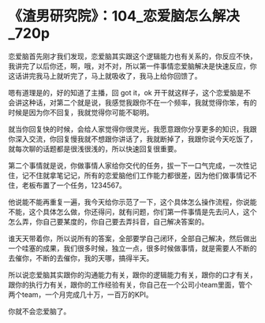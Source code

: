# 《渣男研究院》：104_恋爱脑怎么解决_720p

恋爱脑首先刚才我们发现，恋爱脑其实跟这个逻辑能力也有关系的，你反应不快，我讲完了以后你还，啊，哦，对不对，所以第一件事情恋爱脑解决是快速反应，你这话讲完我马上就听完了，马上就吸收了，我马上给你回馈了。

嗯有道理是的，好的知道了主播，回 got it，ok 开干就这样子，这个恋爱脑是不会讲这种话，对第二个就是说，我感觉我跟你不在一个频率，我就觉得你笨，有的时候是因为你不回复，我就觉得你可能不聪明。

就当你回复快的时候，会给人家觉得你很灵光，我愿意跟你分享更多的知识，我跟你深入交流，你回复慢我就不想跟你讲话了，我就断掉了，我跟你说今天吃饭了，就每次聊的话题都是很浅很浅的，所以快速回复很重要。

第二个事情就是说，你做事情人家给你交代的任务，拔一下一口气完成，一次性记住，记不住就拿笔记记，所有的恋爱脑他们工作能力都很差，因为他们做事情记不住，老板布置了一个任务，1234567。

他说能不能再重复一遍，我今天给你示范了一下，这个具体怎么操作流程，你说能不能，这个具体怎么做，你还得问，就有问题，你们第一件事情是先去问人，这个怎么弄，你自己要某度的，你自己要去弄抖音，自己解决答案的。

谁天天带着你，所以说所有的答案，全部要学自己闭环，全部自己解决，然后做出一个哇塞的成果，我们很多时候，独立一点，很多时候做事情，就是需要人不断的去催你，不断的去催你，我的天哪，搞得半天。

所以说恋爱脑其实跟你的沟通能力有关，跟你的逻辑能力有关，跟你的口才有关，跟你的执行力有关，跟你的工作经验有关，你自己在一个公司小team里面，管个两个team，一个月完成几十万，一百万的KPI。

你就不会恋爱脑了。